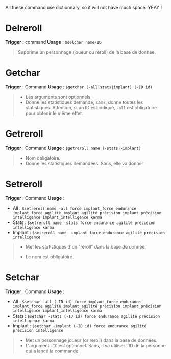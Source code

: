 All these command use dictionnary, so it will not have much space. YEAY !

# Delreroll

**Trigger** : command
**Usage** : `$delchar name/ID`

> Supprime un personnage (joueur ou reroll) de la base de donnée.

# Getchar

**Trigger** : Command
**Usage** : `$getchar (-all|stats|implant) (-ID id)`

> - Les arguments sont optionnels. 
> - Donne les statistiques demandé, sans, donne toutes les statistiques. Attention, si un ID est indiqué, `-all` est obligatoire pour obtenir le même effet. 

# Getreroll

**Trigger** : Command
**Usage** : `$getreroll name (-stats|-implant)`

> - Nom obligatoire. 
> - Donne les statistiques demandées. Sans, elle va donner 

# Setreroll

**Trigger** : Command
**Usage** :
* All : `$setreroll name -all force implant_force endurance implant_force agilité implant_agilité précision implant_précision intelligence implant_intelligence karma`
* Stats : `$setreroll name -stats force endurance agilité précision intelligence karma`
* Implant : `$setreroll name -implant force endurance agilité précision intelligence`
> - Met les statistiques d'un "reroll" dans la base de donnée. 
>
> - Le nom est obligatoire. 

# Setchar

**Trigger** : Command
**Usage** :
* All : `$setchar -all (-ID id) force implant_force endurance implant_force agilité implant_agilité précision implant_précision intelligence implant_intelligence karma `
* Stats : `$setchar -stats (-ID id) force endurance agilité précision intelligence karma`
* Implant : `$setchar -implant (-ID id) force endurance agilité précision intelligence`
> - Met un personnage joueur (or reroll) dans la base de données. 
> - L'argument `-ID` est optionnel. Sans, il va utiliser l'ID de la personne qui a lancé la commande. 
